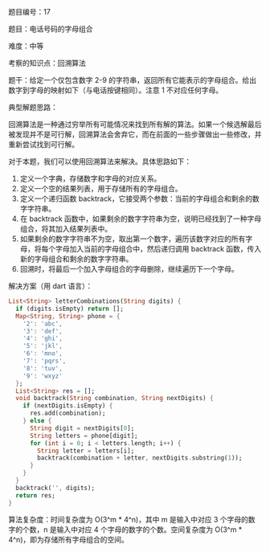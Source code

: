 题目编号：17

题目：电话号码的字母组合

难度：中等

考察的知识点：回溯算法

题干：给定一个仅包含数字 2-9 的字符串，返回所有它能表示的字母组合。给出数字到字母的映射如下（与电话按键相同）。注意 1 不对应任何字母。

典型解题思路：

回溯算法是一种通过穷举所有可能情况来找到所有解的算法。如果一个候选解最后被发现并不是可行解，回溯算法会舍弃它，而在前面的一些步骤做出一些修改，并重新尝试找到可行解。

对于本题，我们可以使用回溯算法来解决。具体思路如下：

1. 定义一个字典，存储数字和字母的对应关系。
2. 定义一个空的结果列表，用于存储所有的字母组合。
3. 定义一个递归函数 backtrack，它接受两个参数：当前的字母组合和剩余的数字字符串。
4. 在 backtrack 函数中，如果剩余的数字字符串为空，说明已经找到了一种字母组合，将其加入结果列表中。
5. 如果剩余的数字字符串不为空，取出第一个数字，遍历该数字对应的所有字母，将每个字母加入当前的字母组合中，然后递归调用 backtrack 函数，传入新的字母组合和剩余的数字字符串。
6. 回溯时，将最后一个加入字母组合的字母删除，继续遍历下一个字母。

解决方案（用 dart 语言）：

```dart
List<String> letterCombinations(String digits) {
  if (digits.isEmpty) return [];
  Map<String, String> phone = {
    '2': 'abc',
    '3': 'def',
    '4': 'ghi',
    '5': 'jkl',
    '6': 'mno',
    '7': 'pqrs',
    '8': 'tuv',
    '9': 'wxyz'
  };
  List<String> res = [];
  void backtrack(String combination, String nextDigits) {
    if (nextDigits.isEmpty) {
      res.add(combination);
    } else {
      String digit = nextDigits[0];
      String letters = phone[digit];
      for (int i = 0; i < letters.length; i++) {
        String letter = letters[i];
        backtrack(combination + letter, nextDigits.substring(1));
      }
    }
  }
  backtrack('', digits);
  return res;
}
```

算法复杂度：时间复杂度为 O(3^m * 4^n)，其中 m 是输入中对应 3 个字母的数字的个数，n 是输入中对应 4 个字母的数字的个数。空间复杂度为 O(3^m * 4^n)，即为存储所有字母组合的空间。